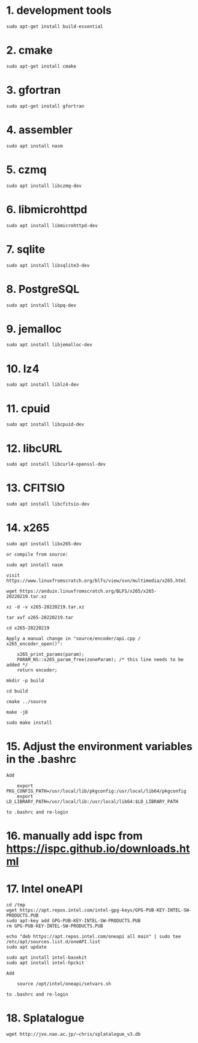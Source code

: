 # 1. development tools 
    sudo apt-get install build-essential

# 2. cmake
    sudo apt-get install cmake

# 3. gfortran
    sudo apt-get install gfortran

# 4. assembler
    sudo apt install nasm

# 5. czmq
    sudo apt install libczmq-dev

# 6. libmicrohttpd
    sudo apt install libmicrohttpd-dev

# 7. sqlite
    sudo apt install libsqlite3-dev

# 8. PostgreSQL
    sudo apt install libpq-dev

# 9. jemalloc
    sudo apt install libjemalloc-dev

# 10. lz4
    sudo apt install liblz4-dev

# 11. cpuid
    sudo apt install libcpuid-dev

# 12. libcURL
    sudo apt install libcurl4-openssl-dev

# 13. CFITSIO
    sudo apt install libcfitsio-dev

# 14. x265
    sudo apt install libx265-dev

    or compile from source:

    sudo apt install nasm

    visit https://www.linuxfromscratch.org/blfs/view/svn/multimedia/x265.html

    wget https://anduin.linuxfromscratch.org/BLFS/x265/x265-20220219.tar.xz

    xz -d -v x265-20220219.tar.xz

    tar xvf x265-20220219.tar

    cd x265-20220219

    Apply a manual change in "source/encoder/api.cpp / x265_encoder_open()":

        x265_print_params(param);
        PARAM_NS::x265_param_free(zoneParam); /* this line needs to be added */
        return encoder;

    mkdir -p build

    cd build

    cmake ../source

    make -j8

    sudo make install

# 15. Adjust the environment variables in the .bashrc

    Add

        export PKG_CONFIG_PATH=/usr/local/lib/pkgconfig:/usr/local/lib64/pkgconfig
        export LD_LIBRARY_PATH=/usr/local/lib:/usr/local/lib64:$LD_LIBRARY_PATH

    to .bashrc and re-login

# 16. manually add ispc from https://ispc.github.io/downloads.html

# 17. Intel oneAPI

    cd /tmp
    wget https://apt.repos.intel.com/intel-gpg-keys/GPG-PUB-KEY-INTEL-SW-PRODUCTS.PUB
    sudo apt-key add GPG-PUB-KEY-INTEL-SW-PRODUCTS.PUB
    rm GPG-PUB-KEY-INTEL-SW-PRODUCTS.PUB

    echo "deb https://apt.repos.intel.com/oneapi all main" | sudo tee /etc/apt/sources.list.d/oneAPI.list
    sudo apt update

    sudo apt install intel-basekit
    sudo apt install intel-hpckit

    Add

        source /opt/intel/oneapi/setvars.sh

    to .bashrc and re-login

# 18. Splatalogue 
    wget http://jvo.nao.ac.jp/~chris/splatalogue_v3.db

